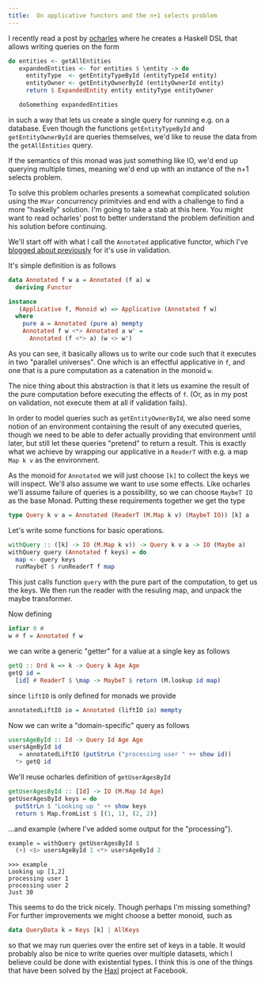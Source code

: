 ```yaml
---
title:  On applicative functors and the n+1 selects problem
---
```


I recently read a post by [ocharles](http://ocharles.org.uk/blog/posts/2014-03-24-queries-in-loops-without-a-care-in-the-world.html) where he creates a Haskell DSL that
allows writing queries on the form

```haskell
do entities <- getAllEntities
   expandedEntities <- for entities $ \entity -> do
     entityType  <- getEntityTypeById (entityTypeId entity)
     entityOwner <- getEntityOwnerById (entityOwnerId entity)
     return $ ExpandedEntity entity entityType entityOwner

   doSomething expandedEntities
```

in such a way that lets us create a single query for running e\.g\. on a
database. Even though the functions `getEntityTypeById` and
`getEntityOwnerById` are queries themselves, we\'d like to reuse the
data from the `getAllEntities` query.


If the semantics of this monad was just something like IO, we\'d end up
querying multiple times, meaning we\'d end up with an instance of the
n+1 selects problem.

To solve this problem ocharles presents a somewhat complicated
solution using the `MVar` concurrency primitvies and end with a
challenge to find a more \"haskelly\" solution. I\'m going to take a
stab at this here. You might want to read ocharles\' post to better
understand the problem definition and his solution before continuing.


We\'ll start off with what I call the `Annotated` applicative functor,
which I\'ve [blogged about
previously](http://www.jayway.com/2014/02/25/cqrs-in-haskell-command-validation-with-applicative-functors/)
for it\'s use in validation.

It\'s simple definition is as follows

``` haskell
data Annotated f w a = Annotated (f a) w 
  deriving Functor

instance 
   (Applicative f, Monoid w) => Applicative (Annotated f w) 
  where
    pure a = Annotated (pure a) mempty
    Annotated f w <*> Annotated a w' = 
      Annotated (f <*> a) (w <> w')
```

As you can see, it basically allows us to write our code such that it
executes in two \"parallel universes\". One which is an effectful
applicative in `f`, and one that is a pure computation as a catenation
in the monoid `w`.

The nice thing about this abstraction is that it lets us examine the
result of the pure computation before executing the effects of
`f`. \(Or, as in my post on validation, not execute them at all if
validation fails\).

In order to model queries such as `getEntityOwnerById`, we also need
some notion of an environment containing the result of any executed
queries, though we need to be able to defer actually providing that
environment until later, but still let these queries \"pretend\" to
return a result. This is exactly what we achieve by wrapping our
applicative in a `ReaderT` with e\.g\. a map `Map k v` as the
environment.

As the monoid for `Annotated` we will just choose `[k]` to collect the
keys we will inspect. We\'ll also assume we want to use some
effects. Like ocharles we\'ll assume failure of queries is a
possibility, so we can choose `MaybeT IO` as the base Monad. Putting
these requirements together we get the type

``` haskell
type Query k v a = Annotated (ReaderT (M.Map k v) (MaybeT IO)) [k] a
```

Let\'s write some functions for basic operations.

``` haskell
withQuery :: ([k] -> IO (M.Map k v)) -> Query k v a -> IO (Maybe a)
withQuery query (Annotated f keys) = do
  map <- query keys
  runMaybeT $ runReaderT f map
```

This just calls function `query` with the pure part of the
computation, to get us the keys. We then run the reader with the
resuling map, and unpack the maybe transformer.

Now defining 

``` haskell
infixr 0 #
w # f = Annotated f w
```

we can write a generic \"getter\" for a value at a single key as follows

``` haskell
getQ :: Ord k => k -> Query k Age Age
getQ id = 
  [id] # ReaderT $ \map -> MaybeT $ return (M.lookup id map)
```

since `liftIO` is only defined for monads we provide

``` haskell
annotatedLiftIO io = Annotated (liftIO io) mempty
```

Now we can write a \"domain-specific\" query as follows

``` haskell
usersAgeById :: Id -> Query Id Age Age
usersAgeById id 
   = annotatedLiftIO (putStrLn ("processing user " ++ show id))
  *> getQ id
```

We\'ll reuse ocharles definition of `getUserAgesById`

```haskell
getUserAgesById :: [Id] -> IO (M.Map Id Age)
getUserAgesById keys = do
  putStrLn $ "Looking up " ++ show keys
  return $ Map.fromList $ [(1, 1), (2, 2)]
```

\.\.\.and example (where I\'ve added some output for the \"processing\").

```haskell
example = withQuery getUserAgesById $ 
  (+) <$> usersAgeById 1 <*> usersAgeById 2
```

```
>>> example
Looking up [1,2]
processing user 1
processing user 2
Just 30

```

This seems to do the trick nicely. Though perhaps I\'m missing
something? For further improvements we might choose a better monoid, such as

``` haskell
data QueryData k = Keys [k] | AllKeys
```

so that we may run queries over the entire set of keys in a
table. It would probably also be nice to write queries over multiple
datasets, which I believe could be done with existential types. I
think this is one of the things that have been solved by the [Haxl](http://skillsmatter.com/skillscasts/4429-simon-marlow)
project at Facebook.
